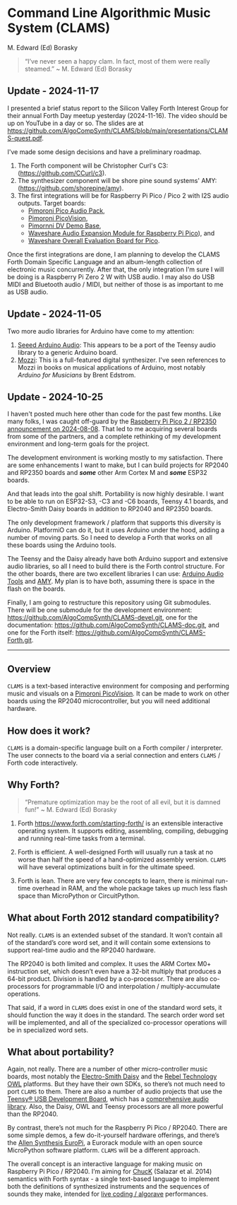 Command Line Algorithmic Music System (CLAMS)
================
M. Edward (Ed) Borasky

> “I’ve never seen a happy clam. In fact, most of them were really
> steamed.” ~ M. Edward (Ed) Borasky

## Update - 2024-11-17

I presented a brief status report to the Silicon Valley Forth Interest Group for their annual
Forth Day meetup yesterday (2024-11-16). The video should be up on YouTube in a day or so. The slides
are at <https://github.com/AlgoCompSynth/CLAMS/blob/main/presentations/CLAMS-quest.pdf>.

I've made some design decisions and have a preliminary roadmap.

1. The Forth component will be Christopher Curl's C3:
    (<https://github.com/CCurl/c3>).
2. The synthesizer component will be shore pine sound systems' AMY:
    (<https://github.com/shorepine/amy>).
3. The first integrations will be for Raspberry Pi Pico / Pico 2 with
I2S audio outputs. Target boards:
    - [Pimoroni Pico Audio Pack](https://shop.pimoroni.com/products/pico-audio-pack?variant=32369490853971),
    - [Pimoroni PicoVision](https://shop.pimoroni.com/products/picovision?variant=41048911904851),
    - [Pimornni DV Demo Base](https://shop.pimoroni.com/products/pimoroni-pico-dv-demo-base?variant=39494203998291),
    - [Waveshare Audio Expansion Module for Raspberry Pi Pico](https://www.waveshare.com/pico-audio.htm)), and
    - [Waveshare Overall Evaluation Board for Pico](https://www.waveshare.com/pico-eval-board.htm).

Once the first integrations are done, I am planning to develop the CLAMS Forth Domain Specific Language and an
album-length collection of electronic music concurrently. After that, the only integration I'm sure I will be
doing is a Raspberry Pi Zero 2 W with USB audio. I may also do USB MIDI and Bluetooth audio / MIDI, but neither
of those is as important to me as USB audio.
## Update - 2024-11-05

Two more audio libraries for Arduino have come to my attention:

1. [Seeed Arduino Audio](https://github.com/Seeed-Studio/Seeed_Arduino_Audio): This appears to be a port
of the Teensy audio library to a generic Arduino board.
2. [Mozzi](https://github.com/sensorium/Mozzi): This is a full-featured digital synthesizer. I've seen
references to Mozzi in books on musical applications of Arduino, most notably _Arduino for Musicians_
by Brent Edstrom.

## Update - 2024-10-25

I haven't posted much here other than code for the past few months. Like many folks,
I was caught off-guard by the
[Raspberry Pi Pico 2 / RP2350 announcement on 2024-08-08](https://www.raspberrypi.com/news/raspberry-pi-pico-2-our-new-5-microcontroller-board-on-sale-now/).
That led to me acquiring several boards from some of the partners, and a complete
rethinking of my development environment and long-term goals for the project.

The development environment is working mostly to my satisfaction. There are some
enhancements I want to make, but I can build projects for RP2040 and RP2350
boards and ***some*** other Arm Cortex M and ***some*** ESP32 boards.

And that leads into the goal shift. Portability is now highly desirable.
I want to be able to run on ESP32-S3, -C3 and -C6 boards, Teensy 4.1
boards, and Electro-Smith Daisy boards in addition to RP2040 and RP2350
boards.

The only development framework / platform that supports this diversity is
Arduino. PlatformiO can do it, but it uses Arduino under the hood, adding
a number of moving parts. So I need to develop a Forth that works on all
these boards using the Arduino tools.

The Teensy and the Daisy already have both Arduino support and extensive
audio libraries, so all I need to build there is the Forth control
structure. For the other boards, there are two excellent libraries I can use:
[Arduino Audio Tools](https://github.com/pschatzmann/arduino-audio-tools.git)
and [AMY](https://github.com/shorepine/amy.git). My plan is to have both,
assuming there is space in the flash on the boards.

Finally, I am going to restructure this repository using Git submodules.
There will be one submodule for the development environment:
<https://github.com/AlgoCompSynth/CLAMS-devel.git>, one for the documentation:
<https://github.com/AlgoCompSynth/CLAMS-doc.git>, and one for the Forth itself:
<https://github.com/AlgoCompSynth/CLAMS-Forth.git>.

* * * * *

## Overview

`CLAMS` is a text-based interactive environment for composing and
performing music and visuals on a [Pimoroni
PicoVision](https://shop.pimoroni.com/products/picovision?variant=41048911904851).
It can be made to work on other boards using the RP2040 microcontroller,
but you will need additional hardware.

## How does it work?

`CLAMS` is a domain-specific language built on a Forth compiler /
interpreter. The user connects to the board via a serial connection and
enters `CLAMS` / Forth code interactively.

## Why Forth?

> “Premature optimization may be the root of all evil, but it is damned
> fun!” ~ M. Edward (Ed) Borasky

1.  Forth <https://www.forth.com/starting-forth/> is an extensible
    interactive operating system. It supports editing, assembling,
    compiling, debugging and running real-time tasks from a terminal.

2.  Forth is efficient. A well-designed Forth will usually run a task at
    no worse than half the speed of a hand-optimized assembly version.
    `CLAMS` will have several optimizations built in for the ultimate
    speed.

3.  Forth is lean. There are very few concepts to learn, there is
    minimal run-time overhead in RAM, and the whole package takes up
    much less flash space than MicroPython or CircuitPython.

## What about Forth 2012 standard compatibility?

Not really. `CLAMS` is an extended subset of the standard. It won’t
contain all of the standard’s core word set, and it will contain some
extensions to support real-time audio and the RP2040 hardware.

The RP2040 is both limited and complex. It uses the ARM Cortex M0+
instruction set, which doesn’t even have a 32-bit multiply that produces
a 64-bit product. Division is handled by a co-processor. There are also
co-processors for programmable I/O and interpolation /
multiply-accumulate operations.

That said, if a word in `CLAMS` does exist in one of the standard word
sets, it should function the way it does in the standard. The search
order word set will be implemented, and all of the specialized
co-processor operations will be in specialized word sets.

## What about portability?

Again, not really. There are a number of other micro-controller music
boards, most notably the [Electro-Smith
Daisy](https://www.electro-smith.com/daisy%20%22Electro-Smith%20Daisy%22)
and the [Rebel Technology
OWL](https://github.com/RebelTechnology/OpenWare "Rebel Technology on GitHub")
platforms. But they have their own SDKs, so there’s not much need to
port `CLAMS` to them. There are also a number of audio projects that use
the [Teensy® USB Development
Board](https://www.pjrc.com/teensy/ "Teensy Home Page"), which has a
[comprehensive audio
library](https://www.pjrc.com/teensy/td_libs_Audio.html "Teensy Audio Library").
Also, the Daisy, OWL and Teensy processors are all more powerful than
the RP2040.

By contrast, there’s not much for the Raspberry Pi Pico / RP2040. There
are some simple demos, a few do-it-yourself hardware offerings, and
there’s the [Allen Synthesis
EuroPi](https://allensynthesis.co.uk/modules/europi.html%20%22EuroPi%20module%22),
a Eurorack module with an open source MicroPython software platform.
`CLAMS` will be a different approach.

The overall concept is an interactive language for making music on
Raspberry Pi Pico / RP2040. I’m aiming for
[ChucK](https://chuck.stanford.edu/ "ChucK Home Page") (Salazar et al.
2014) semantics with Forth syntax - a single text-based language to
implement both the definitions of synthesized instruments and the
sequences of sounds they make, intended for [live coding /
algorave](https://github.com/toplap/awesome-livecoding "Awesome Live Coding list on GitHub")
performances.
